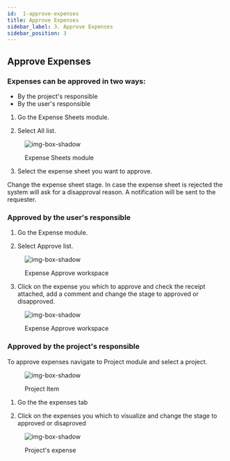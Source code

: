 ```yaml
---
id:  1-approve-expenses
title: Approve Expenses
sidebar_label: 3. Approve Expenses
sidebar_position: 3
---
```


## Approve Expenses


### Expenses can be approved in two ways:

- By the project's responsible
- By the user's responsible



1. Go the Expense Sheets module.

2. Select All list.

<figure>

![img-box-shadow](/img/university/expenses/university-expense-sheets-1.png)
<figcaption>Expense Sheets module</figcaption>
</figure>

3. Select the expense sheet you want to approve.

Change the expense sheet stage. In case the expense sheet is rejected the system will ask for a disapproval reason.
A notification will be sent to the requester.


### Approved by the user's responsible


1. Go the Expense module.

2. Select Approve list.

<figure>

![img-box-shadow](/img/university/expenses/university-expenses-approve-1.png)
<figcaption>Expense Approve workspace</figcaption>
</figure>

3. Click on the expense you which to approve and check the receipt attached, add a comment and change the stage to approved or disapproved.

<figure>

![img-box-shadow](/img/university/expenses/university-expenses-approve-2.png)
<figcaption>Expense Approve workspace</figcaption>
</figure>


### Approved by the project's responsible

To approve expenses navigate to Project module and select a project.

<figure>

![img-box-shadow](/img/university/expenses/university-expenses-3-project.png)
<figcaption>Project Item</figcaption>
</figure>


1. Go the the expenses tab

2. Click on the expenses you which to visualize and change the stage to approved or disaproved


<figure>

![img-box-shadow](/img/university/expenses/university-expenses-approve-3.png)
<figcaption>Project's expense</figcaption>
</figure>

